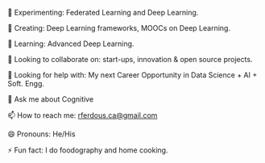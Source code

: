 🧪 Experimenting: Federated Learning and Deep Learning.

🔨 Creating: Deep Learning frameworks, MOOCs on Deep Learning.

🌱 Learning: Advanced Deep Learning.

👯 Looking to collaborate on: start-ups, innovation & open source projects.

🤔 Looking for help with: My next Career Opportunity in Data Science + AI + Soft. Engg. 

💬 Ask me about Cognitive

📫 How to reach me: rferdous.ca@gmail.com

😄 Pronouns: He/His

⚡ Fun fact: I do foodography and home cooking.

